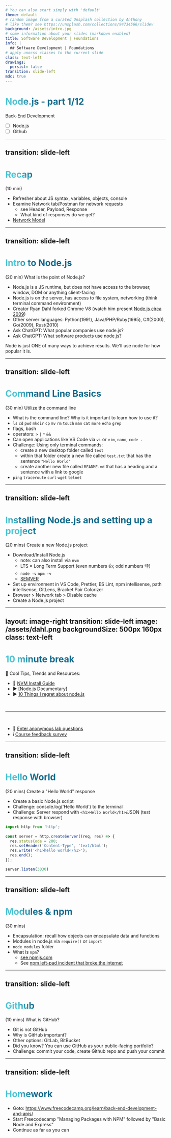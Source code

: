```yaml
---
# You can also start simply with 'default'
theme: default
# random image from a curated Unsplash collection by Anthony
# like them? see https://unsplash.com/collections/94734566/slidev
background: /assets/intro.jpg
# some information about your slides (markdown enabled)
title: Software Development | Foundations
info: |
  ## Software Development | Foundations
# apply unocss classes to the current slide
class: text-left
drawings:
  persist: false
transition: slide-left
mdc: true
---
```


# Node.js - part 1/12
Back-End Development
- [ ] Node.js
- [ ] Github

<div class="abs-br m-6 text-xl">
  <a href="https://github.com/slidevjs/slidev" target="_blank" class="slidev-icon-btn">
    <carbon:logo-github />
  </a>
</div>

<!--
TODO: fill in anchor href above to point to github repo for these slides
-->

---
transition: slide-left
---

# Recap
(10 min) 

- Refresher about JS syntax, variables, objects, console
- Examine Network tab/Postman for network requests 
   - see Header, Payload, Response
   - What kind of responses do we get?  
- [Network Model](https://www.9tut.com/images/ccna_self_study/TCP_UDP/TCP_UDP.jpg)

<style>
h1 {
  background-color: #2B90B6;
  background-image: linear-gradient(45deg, #4EC5D4 10%, #146b8c 20%);
  background-size: 100%;
  -webkit-background-clip: text;
  -moz-background-clip: text;
  -webkit-text-fill-color: transparent;
  -moz-text-fill-color: transparent;
}
</style>

<!--
-->

---
transition: slide-left
---

# Intro to Node.js
(20 min) What is the point of Node.js?

- Node.js is a JS runtime, but does not have access to the browser, window, DOM or anything client-facing
- Node.js is on the server, has access to file system, networking (think terminal command environment)
- Creator Ryan Dahl forked Chrome V8 (watch him present [Node.js circa 2009](https://www.youtube.com/watch?v=jo_B4LTHi3I#t=3m43s))
- Other server languages: Python(1991), Java/PHP/Ruby(1995), C#(2000), Go(2009), Rust(2010)
- Ask ChatGPT: What popular companies use node.js?
- Ask ChatGPT: What software products use node.js?

Node is just ONE of many ways to achieve results.  We'll use node for how popular it is.

<!--
-->

---
transition: slide-left
---

# Command Line Basics
(30 min) Utilize the command line

- What is the command line?  Why is it important to learn how to use it?
- `ls` `cd` `pwd` `mkdir` `cp` `mv` `rm` `touch` `man` `cat` `more` `echo` `grep`
- flags, bash
- operators: `>` `|` `*` `&&`
- Can open applications like VS Code via `vi` or `vim`, `nano`, `code .`
- Challenge: Using only terminal commands:
   - create a new desktop folder called `test`
   - within that folder create a new file called `test.txt` that has the sentence `"Hello World"`
   - create another new file called `README.md` that has a heading and a sentence with a link to google
- `ping` `traceroute` `curl` `wget` `telnet`

<!--
- Show telnet connecting to Live Server
- GET / HTTP/1.1 OR GET /data.js HTTP/1.1
- host:localhost
-->

---
transition: slide-left
---

# Installing Node.js and setting up a project
(20 mins)  Create a new Node.js project

- Download/Install Node.js 
   - note: can also install via `nvm`
   - LTS = Long Term Support (even numbers 👍; odd numbers 👎)
   - `node -v` `npm -v`
   - [SEMVER](https://devhints.io/semver)
- Set up environment in VS Code, Prettier, ES Lint, npm intellisense, path intellisense, GitLens, Bracket Pair Colorizer
- Browser > Network tab > Disable cache
- Create a Node.js project

<!--
-->


---
layout: image-right
transition: slide-left
image: /assets/dahl.png
backgroundSize: 500px 160px
class: text-left
---

# 10 minute break

🍦 Cool Tips, Trends and Resources:

- 📓 [NVM Install Guide](https://www.freecodecamp.org/news/node-version-manager-nvm-install-guide/)
- ▶️ [Node.js Documentary]
- ▶️ [10 Things I regret about node.js](https://www.youtube.com/watch?v=M3BM9TB-8yA)

<br>
<hr>
<br>

- 🧪 [Enter anonymous lab questions](https://docs.google.com/forms/d/e/1FAIpQLSevvGARdHQikso-uLqFCO481MABKE5HofuSrlzEPMNQ2ZLykw/viewform?usp=dialog)
- ℹ️ [Course feedback survey](https://circuitstream.typeform.com/to/ZoyYk7px#course_id=SoftwareAN&instructor=9514)

<!-- 
- take attendance
-->

---
transition: slide-left
---

# Hello World
(20 mins)  Create a "Hello World" response

- Create a basic Node.js script
- Challenge: console.log('Hello World') to the terminal
- Challenge: Server respond with `<h1>Hello World</h1>`/JSON (test response with browser)

```js
import http from 'http';
  
const server = http.createServer((req, res) => {
  res.statusCode = 200;
  res.setHeader('Content-Type', 'text/html');
  res.write('<h1>hello world</h1>');
  res.end();
});

server.listen(3030)
```

<!--
- res.statusCode = 201;
- res.setHeader('Content-Type', 'application/json');
- res.write(JSON.stringify(person));
- Inspect Network tab
-->

---
transition: slide-left
---

# Modules & npm
(30 mins) 

- Encapsulation: recall how objects can encapsulate data and functions
- Modules in node.js via `require()` or `import`
- `node_modules` folder
- What is `npm`? 
   - [see npmjs.com](npmjs.com)
   - See [npm left-pad incident that broke the internet](https://en.wikipedia.org/wiki/Npm_left-pad_incident)

---
transition: slide-left
---

# Github
(10 mins) What is GitHub?

- Git is not GitHub
- Why is GitHub important?
- Other options: GitLab, BitBucket
- Did you know?  You can use GitHub as your public-facing portfolio?
- Challenge: commit your code, create Github repo and push your commit

---
transition: slide-left
---

# Homework

- Goto: https://www.freecodecamp.org/learn/back-end-development-and-apis/
- Start Freecodecamp "Managing Packages with NPM" followed by "Basic Node and Express"
- Continue as far as you can
